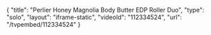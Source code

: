{
    "title": "Perlier Honey   Magnolia Body Butter   EDP Roller Duo",
    "type": "solo",
    "layout": "iframe-static",
    "videoId": "112334524",
    "url": "\/tvpembed\/112334524"
}